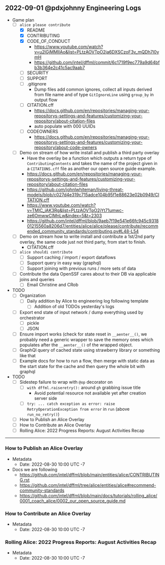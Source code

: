 ## 2022-09-01 @pdxjohnny Engineering Logs

- Game plan
  - [ ] `alice please contribute`
    - [x] README
    - [x] CONTRIBUTING
    - [x] CODE_OF_CONDUCT
      - https://www.youtube.com/watch?v=u2lGjMMIlAo&list=PLtzAOVTpO2ja6DXSCzoF3v_mQDh7l0ymH
      - https://github.com/intel/dffml/commit/6c1719f9ec779a9d64bfb3b364e2c41c5ac9aab7
    - [ ] SECURITY
    - [ ] SUPPORT
    - [ ] .gitignore
      - Dump files add common ignores, collect all inputs derived from file name and of type `GitIgnoreLine` using `group_by` in output flow
    - [ ] CITATION.cff
      - https://docs.github.com/en/repositories/managing-your-repositorys-settings-and-features/customizing-your-repository/about-citation-files
      - auto populate with 000 UUIDs
    - [ ] CODEOWNERS
      - https://docs.github.com/en/repositories/managing-your-repositorys-settings-and-features/customizing-your-repository/about-code-owners
  - [ ] Demo on stream of how write install and publish a third party overlay
    - Have the overlay be a function which outputs a return type of `ContributingContents` and takes the name of the project given in a `CITATIONS.cff` file as another our open source guide example.
    - https://docs.github.com/en/repositories/managing-your-repositorys-settings-and-features/customizing-your-repository/about-citation-files
    - https://github.com/johnlwhiteman/living-threat-models/blob/c027d4e319c715adce104b95f1e88623e02b0949/CITATION.cff
    - https://www.youtube.com/watch?v=TMlC_iAK3Rg&list=PLtzAOVTpO2jYt71umwc-ze6OmwwCIMnLw&index=5&t=2303
    - https://github.com/intel/dffml/blob/9aeb7f19e541e66fc945c931801215560a8206d7/entities/alice/alice/please/contribute/recommended_community_standards/contributing.py#L48-L54
  - [ ] Demo on stream how to write install and contribute a 1st/2nd party overlay, the same code just not third party, from start to finish.
    - CITATION.cff
  - [ ] `alice shouldi contribute`
    - [ ] Support caching / import / export dataflows
    - [ ] Support query in easy way (graphql)
    - [ ] Support joining with previous runs / more sets of data
  - [ ] Contribute the data OpenSSF cares about to their DB via applicable joins and queries
     - [ ] Email Christine and CRob
- TODO
  - [ ] Organization
    - [ ] Daily addition by Alice to engineering log following template
      - [ ] Addition of old TODOs yesterday's logs
  - [ ] Export end state of input network / dump everything used by orchestrator
    - [ ] pickle
    - [ ] JSON
  - [ ] Ensure import works (check for state reset in `__aenter__()`, we probably need a generic wrapper to save the memory ones which populates after the `__aenter__()` of the wrapped object.
  - [ ] GraphQl query of cached state using strawberry library or something like that
  - [ ] Example docs for how to run a flow, then merge with static data as the start state for the cache and then query the whole bit with graphql
- TODO
  - [ ] Sidestep failure to wrap with `@op` decorator on
    - [ ] `with dffml.raiseretry():` around `gh` grabbing issue title
      - Avoid potential resource not available yet after creation server side
    - [ ] `try: ... catch exception as error: raise RetryOperationException from error` in `run` (above `run_no_retry()`)
  - [ ] How to Publish an Alice Overlay
  - [ ] How to Contribute an Alice Overlay
  - [ ] Rolling Alice: 2022 Progress Reports: August Activities Recap

---

### How to Publish an Alice Overlay

- Metadata
  - Date: 2022-08-30 10:00 UTC -7
- Docs we are following
  - https://github.com/intel/dffml/blob/main/entities/alice/CONTRIBUTING.rst
  - https://github.com/intel/dffml/tree/alice/entities/alice#recommend-community-standards
  - https://github.com/intel/dffml/blob/main/docs/tutorials/rolling_alice/0001_coach_alice/0002_our_open_source_guide.md

### How to Contribute an Alice Overlay

- Metadata
  - Date: 2022-08-30 10:00 UTC -7

### Rolling Alice: 2022 Progress Reports: August Activities Recap

- Metadata
  - Date: 2022-08-30 10:00 UTC -7